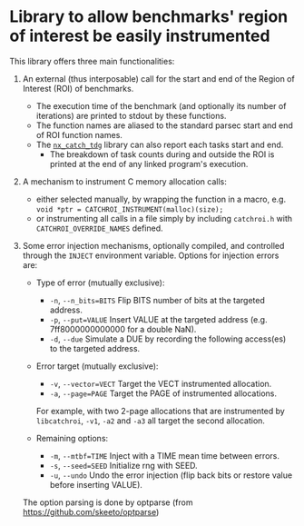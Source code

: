 # Library to allow benchmarks' region of interest be easily instrumented

This library offers three main functionalities:

1. An external (thus interposable) call for the start and end of the Region of Interest (ROI) of benchmarks.
	- The execution time of the benchmark (and optionally its number of iterations) are printed to stdout by these functions.
	- The function names are aliased to the standard parsec start and end of ROI function names.
	- The [`nx_catch_tdg`](../nx_catch_tdg/README.md) library can also report each tasks start and end.
		- The breakdown of task counts during and outside the ROI is printed at the end of any linked program's execution.

2. A mechanism to instrument C memory allocation calls:
	- either selected manually, by wrapping the function in a macro, e.g. `void *ptr = CATCHROI_INSTRUMENT(malloc)(size);`
	- or instrumenting all calls in a file simply by including `catchroi.h` with `CATCHROI_OVERRIDE_NAMES` defined.

3. Some error injection mechanisms, optionally compiled, and controlled through the `INJECT` environment variable.
	Options for injection errors are:
	- Type of error (mutually exclusive):
		- `-n`, `--n_bits=BITS`	Flip BITS number of bits at the targeted address.
		- `-p`, `--put=VALUE`	Insert VALUE at the targeted address (e.g. 7ff8000000000000 for a double NaN).
		- `-d`, `--due`			Simulate a DUE by recording the following access(es) to the targeted address.

	- Error target (mutually exclusive):
		- `-v`, `--vector=VECT`	Target the VECT instrumented allocation.
		- `-a`, `--page=PAGE`	Target the PAGE of instrumented allocations.

		For example, with two 2-page allocations that are instrumented by `libcatchroi`,
		`-v1`, `-a2` and `-a3` all target the second allocation.

	- Remaining options:
		- `-m`, `--mtbf=TIME`	Inject with a TIME mean time between errors.
		- `-s`, `--seed=SEED`	Initialize rng with SEED.
		- `-u`, `--undo`		Undo the error injection (flip back bits or restore value before inserting VALUE).

	The option parsing is done by optparse (from https://github.com/skeeto/optparse)

